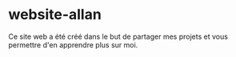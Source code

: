 # website-allan
Ce site web a été créé dans le but de partager mes projets et vous permettre d'en apprendre plus sur moi.
